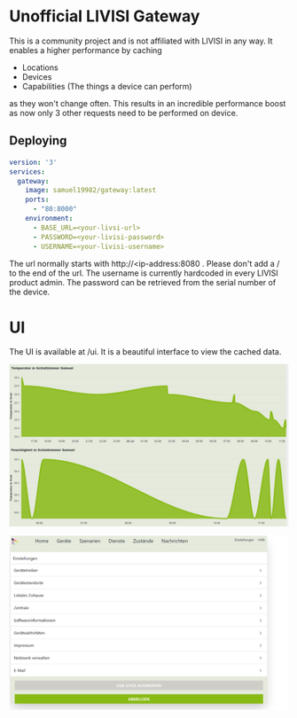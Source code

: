 # Unofficial LIVISI Gateway


This is a community project and is not affiliated with LIVISI in any way. It enables a higher performance by caching

- Locations
- Devices
- Capabilities (The things a device can perform)

as they won't change often. This results in an incredible performance boost as now only 3 other requests need to be performed on device.


## Deploying

```yaml
version: '3'
services:
  gateway:
    image: samuel19982/gateway:latest
    ports:
      - "80:8000"
    environment:
      - BASE_URL=<your-livsi-url>
      - PASSWORD=<your-livisi-password>
      - USERNAME=<your-livisi-username>
```

The url normally starts with http://<ip-address:8080 . Please don't add a / to the end of the url.
The username is currently hardcoded in every LIVISI product admin. The password can be retrieved from the serial number of the device.

# UI

The UI is available at /ui. It is a beautiful interface to view the cached data.

![charts](/docs/interface.png)

![Settings](/docs/settings.png)